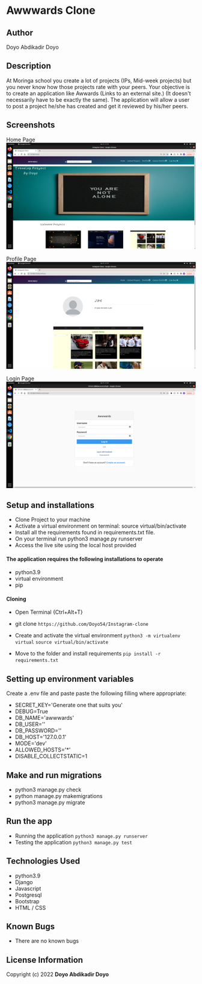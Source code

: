 # Awwwards Clone
## Author
Doyo Abdikadir Doyo

## Description
At Moringa school you create a lot of projects (IPs, Mid-week projects) but you never know how those projects rate with your peers. Your objective is to create an application like Awwards (Links to an external site.) (It doesn't necessarily have to be exactly the same). The application will allow a user to post a project he/she has created and get it reviewed by his/her peers.

## Screenshots
Home Page
![image](./media/home.png)

Profile Page
![image2](./media/profile.png)

Login Page
![image2](./media/login.png)

## Setup and installations
* Clone Project to your machine
* Activate a virtual environment on terminal: source virtual/bin/activate
* Install all the requirements found in requirements.txt file.
* On your terminal run python3 manage.py runserver
* Access the live site using the local host provided


#### The application requires the following installations to operate 
* python3.9
* virtual environment
* pip

#### Cloning

* Open Terminal {Ctrl+Alt+T}

* git clone ```https://github.com/Doyo54/Instagram-clone```

* Create and activate the virtual environment
    ```python3 -m virtualenv virtual```
    ```source virtual/bin/activate```

* Move to the folder and install requirements
    ```pip install -r requirements.txt```

## Setting up environment variables
Create a .env file and paste paste the following filling where appropriate:

* SECRET_KEY='Generate one that suits you'
* DEBUG=True
* DB_NAME='awwwards'
* DB_USER='<your database name>'
* DB_PASSWORD='<password to your database>'
* DB_HOST='127.0.0.1'
* MODE='dev'
* ALLOWED_HOSTS='*'
* DISABLE_COLLECTSTATIC=1

## Make and run migrations
* python3 manage.py check
* python manage.py makemigrations
* python3 manage.py migrate

## Run the app
* Running the application
    ```python3 manage.py runserver```
* Testing the application
    ```python3 manage.py test```

## Technologies Used
* python3.9
* Django
* Javascript
* Postgresql
* Bootstrap
* HTML / CSS

## Known Bugs
* There are no known bugs

## License Information
 Copyright (c) 2022 **Doyo Abdikadir Doyo**
